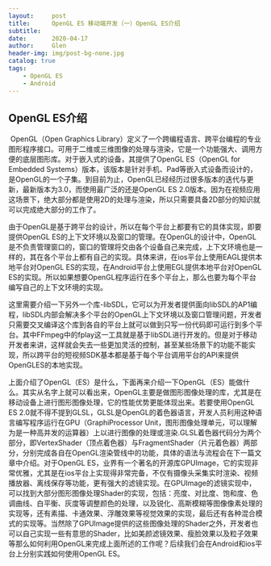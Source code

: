 ```yaml
---
layout:     post
title:      OpenGL ES 移动端开发（一）OpenGL ES介绍
subtitle:   
date:       2020-04-17
author:     Glen
header-img: img/post-bg-none.jpg
catalog: true
tags:
    - OpenGL ES
    - Android
---
```


## OpenGL ES介绍

​	OpenGL（Open Graphics Library）定义了一个跨编程语言、跨平台编程的专业图形程序接口。可用于二维或三维图像的处理与渲染，它是一个功能强大、调用方便的底层图形库。对于嵌入式的设备，其提供了OpenGL ES（OpenGL for Embedded Systems）版本，该版本是针对手机、Pad等嵌入式设备而设计的，是OpenGL的一个子集。到目前为止，OpenGL已经经历过很多版本的迭代与更新，最新版本为3.0，而使用最广泛的还是OpenGL ES 2.0版本。因为在视频应用这场景下，绝大部分都是使用2D的处理与渲染，所以只需要具备2D部分的知识就可以完成绝大部分的工作了。

​	由于OpenGL是基于跨平台的设计，所以在每个平台上都要有它的具体实现，即要提供OpenGL ES的上下文环境以及窗口的管理。在OpenGL的设计中，OpenGL是不负责管理窗口的，窗口的管理将交由各个设备自己来完成，上下文环境也是一样的，其在各个平台上都有自己的实现。具体来讲，在ios平台上使用EAGL提供本地平台对OpenGL ES的实现，在Android平台上使用EGL提供本地平台对OpenGL ES的实现。所以如果想要OpenGL程序运行在多个平台上，那么也要为每个平台编写自己的上下文环境的实现。

​	这里需要介绍一下另外一个库-libSDL，它可以为开发者提供面向libSDL的AP1编程，libSDL内部会解决多个平台的OpenGL上下文环境以及窗口管理问题，开发者只需要交叉编译这个库到各自的平台上就可以做到只写一份代码即可运行到多个平台。其中FFmpeg中的fplay这一工具就是基于libSDL进行开发的。但是对于移动开发者来讲，这样就会失去一些更加灵活的控制，甚至某些场景下的功能不能实现，所以跨平台的短视频SDK基本都是基于每个平台调用平台的API来提供OpenGLES的本地实现。

​	上面介绍了OpenGL（ES）是什么，下面再来介绍一下OpenGL（ES）能做什么。其实从名字上就可以看出来，OpenGL主要是做图形图像处理的库，尤其是在移动设备上进行图形图像处理，它的性能优势更能体现出来。若要使用OpenGL ES 2.0就不得不提到GLSL，GLSL是OpenGL的着色器语言，开发人员利用这种语言编写程序运行在GPU（GraphiProcessor Unit，图形图像处理单元，可以理解为是一种高并发的运算器）上以进行图像的处理或渲染.GLSL着色器代码分为两个部分，即VertexShader（顶点着色器）与FragmentShader（片元着色器）两部分，分别完成各自在OpenGL渲染管线中的功能，具体的语法与流程会在下一篇文章中介绍。对于OpenGL ES，业界有一个著名的开源库GPUImage，它的实现非常优雅，尤其是在ios平台上实现得非常完备，不仅有摄像头采集实时渲染、视频播放器、离线保存等功能，更有强大的滤镜实现。在GPUImage的滤镜实现中，可以找到大部分图形图像处理Shader的实现，包括：亮度、对比度、饱和度、色调曲线、白平衡、灰度等调整颜色的处理，以及锐化、高斯模糊等图像像素处理的实现等，还有素描、卡通效果、浮雕效果等视觉效果的实现，最后还有各种混合模式的实现等。当然除了GPUlmage提供的这些图像处理的Shader之外，开发者也可以自己实现一些有意思的Shader，比如美颜滤镜效果、瘦脸效果以及粒子效果等那么如何利用OpenGL来完成上面所述的工作呢？后续我们会在Android和ios平台上分别实践如何使用OpenGL ES。
